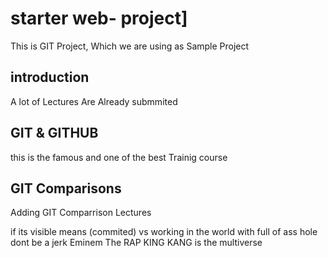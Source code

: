 # starter web- project]
This is GIT Project, Which we are using as Sample Project

## introduction
A lot of Lectures Are Already submmited

## GIT & GITHUB
this is the famous and one of the best Trainig course


## GIT Comparisons
Adding GIT Comparrison Lectures

if its visible means (commited) vs working
in the world with full of ass hole dont be a jerk
Eminem The RAP KING
KANG is the multiverse
